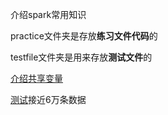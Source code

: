 介绍spark常用知识

practice文件夹是存放**练习文件代码**的

testfile文件夹是用来存放**测试文件**的


[介绍共享变量](SharedVariables.scala)



[测试](testfile/测试.csv)接近6万条数据